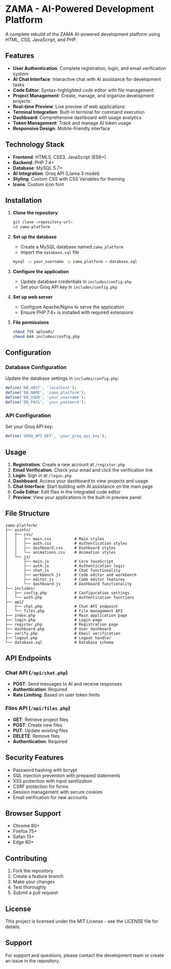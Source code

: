 # ZAMA - AI-Powered Development Platform

A complete rebuild of the ZAMA AI-powered development platform using HTML, CSS, JavaScript, and PHP.

## Features

- **User Authentication**: Complete registration, login, and email verification system
- **AI Chat Interface**: Interactive chat with AI assistance for development tasks
- **Code Editor**: Syntax-highlighted code editor with file management
- **Project Management**: Create, manage, and organize development projects
- **Real-time Preview**: Live preview of web applications
- **Terminal Integration**: Built-in terminal for command execution
- **Dashboard**: Comprehensive dashboard with usage analytics
- **Token Management**: Track and manage AI token usage
- **Responsive Design**: Mobile-friendly interface

## Technology Stack

- **Frontend**: HTML5, CSS3, JavaScript (ES6+)
- **Backend**: PHP 7.4+
- **Database**: MySQL 5.7+
- **AI Integration**: Groq API (Llama 3 model)
- **Styling**: Custom CSS with CSS Variables for theming
- **Icons**: Custom icon font

## Installation

1. **Clone the repository**
   ```bash
   git clone <repository-url>
   cd zama-platform
   ```

2. **Set up the database**
   - Create a MySQL database named `zama_platform`
   - Import the `database.sql` file
   ```bash
   mysql -u your_username -p zama_platform < database.sql
   ```

3. **Configure the application**
   - Update database credentials in `includes/config.php`
   - Set your Groq API key in `includes/config.php`

4. **Set up web server**
   - Configure Apache/Nginx to serve the application
   - Ensure PHP 7.4+ is installed with required extensions

5. **File permissions**
   ```bash
   chmod 755 uploads/
   chmod 644 includes/config.php
   ```

## Configuration

### Database Configuration
Update the database settings in `includes/config.php`:

```php
define('DB_HOST', 'localhost');
define('DB_NAME', 'zama_platform');
define('DB_USER', 'your_username');
define('DB_PASS', 'your_password');
```

### API Configuration
Set your Groq API key:

```php
define('GROQ_API_KEY', 'your_groq_api_key');
```

## Usage

1. **Registration**: Create a new account at `/register.php`
2. **Email Verification**: Check your email and click the verification link
3. **Login**: Sign in at `/login.php`
4. **Dashboard**: Access your dashboard to view projects and usage
5. **Chat Interface**: Start building with AI assistance on the main page
6. **Code Editor**: Edit files in the integrated code editor
7. **Preview**: View your applications in the built-in preview panel

## File Structure

```
zama-platform/
├── assets/
│   ├── css/
│   │   ├── main.css          # Main styles
│   │   ├── auth.css          # Authentication styles
│   │   ├── dashboard.css     # Dashboard styles
│   │   └── animations.css    # Animation styles
│   └── js/
│       ├── main.js           # Core JavaScript
│       ├── auth.js           # Authentication logic
│       ├── chat.js           # Chat functionality
│       ├── workbench.js      # Code editor and workbench
│       ├── editor.js         # Code editor features
│       └── dashboard.js      # Dashboard functionality
├── includes/
│   ├── config.php            # Configuration settings
│   └── auth.php              # Authentication functions
├── api/
│   ├── chat.php              # Chat API endpoint
│   └── files.php             # File management API
├── index.php                 # Main application page
├── login.php                 # Login page
├── register.php              # Registration page
├── dashboard.php             # User dashboard
├── verify.php                # Email verification
├── logout.php                # Logout handler
└── database.sql              # Database schema
```

## API Endpoints

### Chat API (`/api/chat.php`)
- **POST**: Send messages to AI and receive responses
- **Authentication**: Required
- **Rate Limiting**: Based on user token limits

### Files API (`/api/files.php`)
- **GET**: Retrieve project files
- **POST**: Create new files
- **PUT**: Update existing files
- **DELETE**: Remove files
- **Authentication**: Required

## Security Features

- Password hashing with bcrypt
- SQL injection prevention with prepared statements
- XSS protection with input sanitization
- CSRF protection for forms
- Session management with secure cookies
- Email verification for new accounts

## Browser Support

- Chrome 80+
- Firefox 75+
- Safari 13+
- Edge 80+

## Contributing

1. Fork the repository
2. Create a feature branch
3. Make your changes
4. Test thoroughly
5. Submit a pull request

## License

This project is licensed under the MIT License - see the LICENSE file for details.

## Support

For support and questions, please contact the development team or create an issue in the repository.